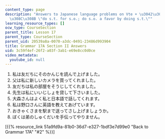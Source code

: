 ```yaml
---
content_type: page
description: "Answers to Japanese language problems on Vte + \u3042\u3052\u308B/\u304F\
  \u308C\u308B \"do s.t. for s.o.; do s.o. a favor by doing s.t.\""
learning_resource_types: []
ocw_type: CourseSection
parent_title: Lesson 17
parent_type: CourseSection
parent_uid: 20539a8a-0070-a3dc-0491-23486d993904
title: Grammar 17A Section II Answers
uid: 3c59f4ef-26f2-a03f-3ab1-e69e8cc0d0ce
video_metadata:
  youtube_id: null
---
```


1.  私は友だちにそのかんじを読んで上げました。
2.  父は私に新しいカメラを買ってくれました。
3.  友だちは私の部屋をそうじしてくれました。
4.  先生は私にいいじしょを貸して下さいました。
5.  大森さんはよく私と日本語で話してくれます。
6.  私は野口さんに英語を教えてあげています。
7.  おきゃくさまを駅まで送ってさし上げましょうか。
8.  ぼくは弟のしゅくだいを手伝ってやりません。

\[{{% resource_link 51a9fd9a-81b0-36d7-e327-1bdf3e7d99e0 "Back to Grammar 17A" "#2" %}}\]